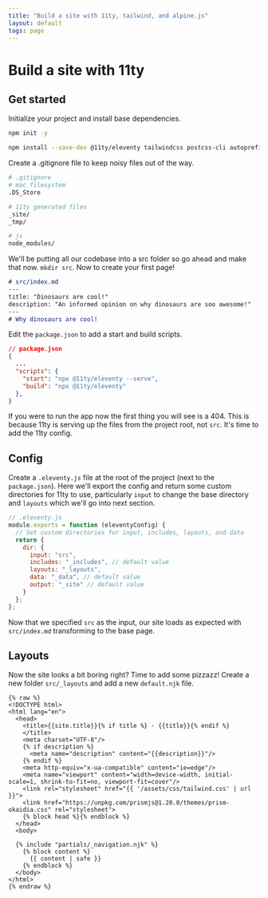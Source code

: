 ```yaml
---
title: "Build a site with 11ty, tailwind, and alpine.js"
layout: default
tags: page
---
```


# Build a site with 11ty

## Get started

Initialize your project and install base dependencies.

```sh
npm init -y

npm install --save-dev @11ty/eleventy tailwindcss postcss-cli autoprefixer
```

Create a .gitignore file to keep noisy files out of the way.

```sh
# .gitignore
# mac filesystem  
.DS_Store

# 11ty generated files
_site/
_tmp/

# js
node_modules/
```

We'll be putting all our codebase into a src folder so go ahead and make that now.
`mkdir src`.
Now to create your first page!

```md
# src/index.md
---
title: "Dinosaurs are cool!"
description: "An informed opinion on why dinosaurs are soo awesome!"
---
# Why dinosaurs are cool!
```

Edit the `package.json` to add a start and build scripts.

```json
// package.json
{
  ...
  "scripts": {
    "start": "npx @11ty/eleventy --serve",
    "build": "npx @11ty/eleventy"
  },
}
```

If you were to run the app now the first thing you will see is a 404.
This is because 11ty is serving up the files from the project root, not `src`.
It's time to add the 11ty config.

## Config

Create a `.eleventy.js` file at the root of the project (next to the `package.json`).
Here we'll export the config and return some custom directories for 11ty to use,
particularly `input` to change the base directory and `layouts` which we'll go into next section.

```js
// .eleventy.js
module.exports = function (eleventyConfig) {
  // Set custom directories for input, includes, layouts, and data
  return {
    dir: {
      input: "src",
      includes: "_includes", // default value
      layouts: "_layouts",
      data: "_data", // default value
      output: "_site" // default value
    }
  };
};
```

Now that we specified `src` as the input, our site loads as expected with `src/index.md` transforming to the base page.

## Layouts

Now the site looks a bit boring right?
Time to add some pizzazz!
Create a new folder `src/_layouts` and add a new `default.njk` file.

```liquid
{% raw %} 
<!DOCTYPE html>
<html lang="en">
  <head>
    <title>{{site.title}}{% if title %} - {{title}}{% endif %}
    </title>
    <meta charset="UTF-8"/>
    {% if description %}
      <meta name="description" content="{{description}}"/>
    {% endif %}
    <meta http-equiv="x-ua-compatible" content="ie=edge"/>
    <meta name="viewport" content="width=device-width, initial-scale=1, shrink-to-fit=no, viewport-fit=cover"/>
    <link rel="stylesheet" href="{{ '/assets/css/tailwind.css' | url }}">
    <link href="https://unpkg.com/prismjs@1.20.0/themes/prism-okaidia.css" rel="stylesheet">
    {% block head %}{% endblock %}
  </head>
  <body>
    
  {% include "partials/_navigation.njk" %}
    {% block content %}
      {{ content | safe }}
    {% endblock %}
  </body>
</html>
{% endraw %}
```
